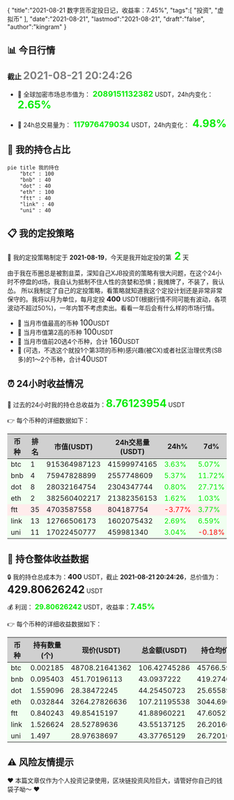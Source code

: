 {
  "title":"2021-08-21 数字货币定投日记，收益率：7.45%",
  "tags":[
    "投资",
    "虚拟币"
  ],
  "date":"2021-08-21",
  "lastmod":"2021-08-21",
  "draft":"false",
  "author":"kingram"
}

##  📊 今日行情
### 截止 <font color=grey size=5 >**2021-08-21 20:24:26**</font>
- 🍖 全球加密市场总市值为：<font color=#00EC00 size=4 > **2089151132382**</font> USDT，24h内变化：<font color=#00EC00 size=5 > **2.65%**</font>

- 🍤 24h总交易量为：<font color=#00EC00 size=4 > **117976479034**</font> USDT，24h内变化：<font color=#00EC00 size=5 > **4.98%**</font>

## 🎨 我的持仓占比
```mermaid
pie title 我的持仓
	"btc" : 100
	"bnb" : 40
	"dot" : 40
	"eth" : 100
	"ftt" : 40
	"link" : 40
	"uni" : 40
```

## 📋 我的定投策略
📎 我的定投策略制定于 **2021-08-19**，今天是我开始定投的第<font color=#00EC00 size=5 > **2**</font> 天

<div>由于我在币圈总是被割韭菜，深知自己XJB投资的策略有很大问题，在这个24小时不停盘的d场，我自认为抵制不住人性的贪婪和恐惧；我摊牌了，不装了，我认怂。
所以我制定了自己的定投策略，看策略就知道我这个定投计划还是非常非常保守的。我将以月为单位，每月定投 <font size=3 ><strong> 400 </strong></font> USDT(根据行情不同可能有波动，各项波动不超过50%)，一年内暂不考虑卖出。看看一年后会有什么样的市场行情。</div>

- 🥇 当月市值最高的币种 <font size=4 >100</font>USDT
- 🥈 当月市值第2高的币种 <font size=4 >100</font>USDT
- 🥉 当月市值前20选4个币种，合计 <font size=4 >160</font>USDT
- 🏅 (可选，不选这个就投1个第3项的币种)感兴趣(被CX)或者社区治理优秀(SB多)的1～2个币种，合计<font size=4 >40</font>USDT

## ⏰ 24小时收益情况
📌 过去的24小时我的持仓总收益为：<font color=#00EC00 size=5 >**8.76123954**</font> USDT

👉 每个币种的详细数据如下：
<table>
    <thead><tr bgcolor="#d0d0d0" ><th>币种</th><th>排名</th><th>市值(USDT)</th><th>24h交易量(USDT)</th><th>24h%</th><th>7d%</th><th>24h收益</th></tr></thead>
    <tbody>
    <tr>
        <td bgcolor=#F0FFF0>btc</td>
        <td bgcolor=#F0FFF0>1</td>
        <td bgcolor=#F0FFF0>915364987123</td>
        <td bgcolor=#F0FFF0>41599974165</td>
        <td bgcolor=#F0FFF0><font color=#00EC00>3.63%</font></td>
        <td bgcolor=#F0FFF0><font color=#00EC00>5.07%</font></td>
        <td bgcolor=#F0FFF0><font color=#00EC00 size=3 ><strong>3.73168545</strong></font></td>
    </tr>
    <tr>
        <td bgcolor=#F0FFF0>bnb</td>
        <td bgcolor=#F0FFF0>4</td>
        <td bgcolor=#F0FFF0>75947828899</td>
        <td bgcolor=#F0FFF0>2557748609</td>
        <td bgcolor=#F0FFF0><font color=#00EC00>5.37%</font></td>
        <td bgcolor=#F0FFF0><font color=#00EC00>11.72%</font></td>
        <td bgcolor=#F0FFF0><font color=#00EC00 size=3 ><strong>2.19428338</strong></font></td>
    </tr>
    <tr>
        <td bgcolor=#F0FFF0>dot</td>
        <td bgcolor=#F0FFF0>8</td>
        <td bgcolor=#F0FFF0>28032164754</td>
        <td bgcolor=#F0FFF0>2304347744</td>
        <td bgcolor=#F0FFF0><font color=#00EC00>0.80%</font></td>
        <td bgcolor=#F0FFF0><font color=#00EC00>27.71%</font></td>
        <td bgcolor=#F0FFF0><font color=#00EC00 size=3 ><strong>0.35127992</strong></font></td>
    </tr>
    <tr>
        <td bgcolor=#F0FFF0>eth</td>
        <td bgcolor=#F0FFF0>2</td>
        <td bgcolor=#F0FFF0>382560402217</td>
        <td bgcolor=#F0FFF0>21382356153</td>
        <td bgcolor=#F0FFF0><font color=#00EC00>1.62%</font></td>
        <td bgcolor=#F0FFF0><font color=#00EC00>1.03%</font></td>
        <td bgcolor=#F0FFF0><font color=#00EC00 size=3 ><strong>1.70680864</strong></font></td>
    </tr>
    <tr>
        <td bgcolor=#FFECEC>ftt</td>
        <td bgcolor=#FFECEC>35</td>
        <td bgcolor=#FFECEC>4703587558</td>
        <td bgcolor=#FFECEC>804187754</td>
        <td bgcolor=#FFECEC><font color=#FF0000>-3.77%</font></td>
        <td bgcolor=#FFECEC><font color=#00EC00>3.77%</font></td>
        <td bgcolor=#FFECEC><font color=#FF0000 size=3 ><strong>-1.64267362</strong></font></td>
    </tr>
    <tr>
        <td bgcolor=#F0FFF0>link</td>
        <td bgcolor=#F0FFF0>13</td>
        <td bgcolor=#F0FFF0>12766506173</td>
        <td bgcolor=#F0FFF0>1602075432</td>
        <td bgcolor=#F0FFF0><font color=#00EC00>2.69%</font></td>
        <td bgcolor=#F0FFF0><font color=#00EC00>6.59%</font></td>
        <td bgcolor=#F0FFF0><font color=#00EC00 size=3 ><strong>1.14108353</strong></font></td>
    </tr>
    <tr>
        <td bgcolor=#F0FFF0>uni</td>
        <td bgcolor=#F0FFF0>11</td>
        <td bgcolor=#F0FFF0>17022450777</td>
        <td bgcolor=#F0FFF0>459981340</td>
        <td bgcolor=#F0FFF0><font color=#00EC00>3.04%</font></td>
        <td bgcolor=#F0FFF0><font color=#FF0000>-0.18%</font></td>
        <td bgcolor=#F0FFF0><font color=#00EC00 size=3 ><strong>1.27877224</strong></font></td>
    </tr>
    </tbody>
</table>

## 🎯 持仓整体收益数据

🔒 我的持仓总成本为：<font size=3 >**400**</font> USDT，截止 **2021-08-21 20:24:26**，总价值为：<font  size=5 >**429.80626242**</font> USDT

💰 利润： <font color=#00EC00 size=3 >**29.80626242**</font> USDT，收益率：<font color=#00EC00 size=4 >**7.45%**</font>

👉 每个币种的详细收益数据如下：

<table>
    <thead><tr bgcolor="#d0d0d0" ><th>币种</th><th>持有数量(个)</th><th>现价(USDT)</th><th>总金额(USDT)</th><th>持仓均价(USDT)</th><th>成本(USDT)</th><th>利润(USDT)</th><th>收益率</th></tr></thead>
    <tbody>
    <tr>
        <td bgcolor=#F0FFF0>btc</td>
        <td bgcolor=#F0FFF0>0.002185</td>
        <td bgcolor=#F0FFF0>48708.21641362</td>
        <td bgcolor=#F0FFF0>106.42745286</td>
        <td bgcolor=#F0FFF0>45766.59038902</td>
        <td bgcolor=#F0FFF0>100</td>
        <td bgcolor=#F0FFF0>6.42745286</td>
        <td bgcolor=#F0FFF0><font color=#00EC00 size=3 ><strong>6.43%</strong></font></td>
    </tr>
    <tr>
        <td bgcolor=#F0FFF0>bnb</td>
        <td bgcolor=#F0FFF0>0.095403</td>
        <td bgcolor=#F0FFF0>451.70196113</td>
        <td bgcolor=#F0FFF0>43.0937222</td>
        <td bgcolor=#F0FFF0>419.27402702</td>
        <td bgcolor=#F0FFF0>40</td>
        <td bgcolor=#F0FFF0>3.0937222</td>
        <td bgcolor=#F0FFF0><font color=#00EC00 size=3 ><strong>7.73%</strong></font></td>
    </tr>
    <tr>
        <td bgcolor=#F0FFF0>dot</td>
        <td bgcolor=#F0FFF0>1.559096</td>
        <td bgcolor=#F0FFF0>28.38472245</td>
        <td bgcolor=#F0FFF0>44.25450723</td>
        <td bgcolor=#F0FFF0>25.6558929</td>
        <td bgcolor=#F0FFF0>40</td>
        <td bgcolor=#F0FFF0>4.25450723</td>
        <td bgcolor=#F0FFF0><font color=#00EC00 size=3 ><strong>10.64%</strong></font></td>
    </tr>
    <tr>
        <td bgcolor=#F0FFF0>eth</td>
        <td bgcolor=#F0FFF0>0.032844</td>
        <td bgcolor=#F0FFF0>3264.27826636</td>
        <td bgcolor=#F0FFF0>107.21195538</td>
        <td bgcolor=#F0FFF0>3044.69613933</td>
        <td bgcolor=#F0FFF0>100</td>
        <td bgcolor=#F0FFF0>7.21195538</td>
        <td bgcolor=#F0FFF0><font color=#00EC00 size=3 ><strong>7.21%</strong></font></td>
    </tr>
    <tr>
        <td bgcolor=#F0FFF0>ftt</td>
        <td bgcolor=#F0FFF0>0.840243</td>
        <td bgcolor=#F0FFF0>49.85415197</td>
        <td bgcolor=#F0FFF0>41.88960221</td>
        <td bgcolor=#F0FFF0>47.60527609</td>
        <td bgcolor=#F0FFF0>40</td>
        <td bgcolor=#F0FFF0>1.88960221</td>
        <td bgcolor=#F0FFF0><font color=#00EC00 size=3 ><strong>4.72%</strong></font></td>
    </tr>
    <tr>
        <td bgcolor=#F0FFF0>link</td>
        <td bgcolor=#F0FFF0>1.526624</td>
        <td bgcolor=#F0FFF0>28.52789636</td>
        <td bgcolor=#F0FFF0>43.55137125</td>
        <td bgcolor=#F0FFF0>26.20160563</td>
        <td bgcolor=#F0FFF0>40</td>
        <td bgcolor=#F0FFF0>3.55137125</td>
        <td bgcolor=#F0FFF0><font color=#00EC00 size=3 ><strong>8.88%</strong></font></td>
    </tr>
    <tr>
        <td bgcolor=#F0FFF0>uni</td>
        <td bgcolor=#F0FFF0>1.497</td>
        <td bgcolor=#F0FFF0>28.97638697</td>
        <td bgcolor=#F0FFF0>43.37765129</td>
        <td bgcolor=#F0FFF0>26.72010688</td>
        <td bgcolor=#F0FFF0>40</td>
        <td bgcolor=#F0FFF0>3.37765129</td>
        <td bgcolor=#F0FFF0><font color=#00EC00 size=3 ><strong>8.44%</strong></font></td>
    </tr>
    </tbody>
</table>

## ⚠️ 风险友情提示
❤️ 本篇文章仅作为个人投资记录使用，区块链投资风险巨大，请管好你自己的钱袋子呦～ ❤️